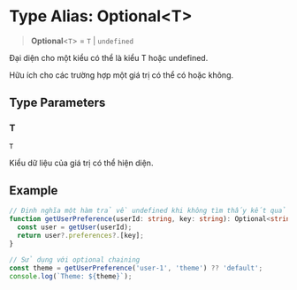 # Type Alias: Optional\<T\>

> **Optional**\<`T`\> = `T` \| `undefined`

Đại diện cho một kiểu có thể là kiểu T hoặc undefined.

Hữu ích cho các trường hợp một giá trị có thể có hoặc không.

## Type Parameters

### T

`T`

Kiểu dữ liệu của giá trị có thể hiện diện.

## Example

```typescript
// Định nghĩa một hàm trả về undefined khi không tìm thấy kết quả
function getUserPreference(userId: string, key: string): Optional<string> {
  const user = getUser(userId);
  return user?.preferences?.[key];
}

// Sử dụng với optional chaining
const theme = getUserPreference('user-1', 'theme') ?? 'default';
console.log(`Theme: ${theme}`);
```
